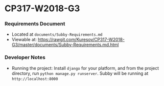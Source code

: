 # CP317-W2018-G3

### Requirements Document
* Located at `documents/Subby-Requirements.md`  
* Viewable at: https://rawgit.com/Kuresov/CP317-W2018-G3/master/documents/Subby-Requirements.md.html

### Developer Notes
* Running the project: Install `django` for your platform, and from the project directory, run `python manage.py runserver`. Subby will be running at `http://localhost:8000`
